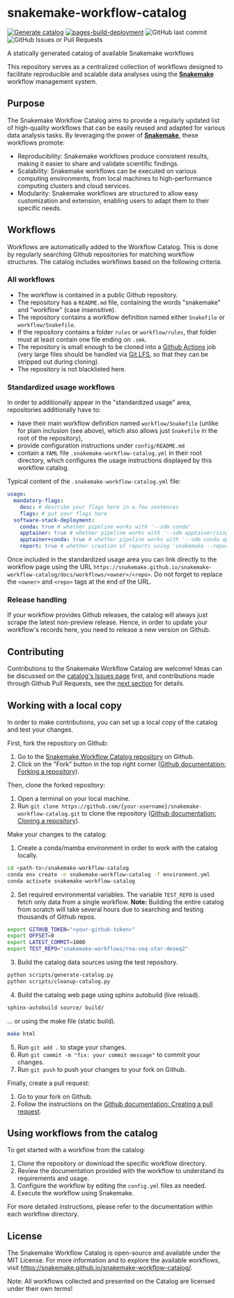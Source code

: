 # snakemake-workflow-catalog

[![Generate catalog](https://github.com/snakemake/snakemake-workflow-catalog/actions/workflows/generate.yml/badge.svg)](https://github.com/snakemake/snakemake-workflow-catalog/actions/workflows/generate.yml)
[![pages-build-deployment](https://github.com/snakemake/snakemake-workflow-catalog/actions/workflows/pages/pages-build-deployment/badge.svg)](https://github.com/snakemake/snakemake-workflow-catalog/actions/workflows/pages/pages-build-deployment)
![GitHub last commit](https://img.shields.io/github/last-commit/snakemake/snakemake-workflow-catalog?label=latest%20update)
![GitHub Issues or Pull Requests](https://img.shields.io/github/issues/snakemake/snakemake-workflow-catalog)

A statically generated catalog of available Snakemake workflows

This repository serves as a centralized collection of workflows designed to facilitate reproducible and scalable data analyses using the [**Snakemake**](https://snakemake.github.io/) workflow management system.

## Purpose

The Snakemake Workflow Catalog aims to provide a regularly updated list of high-quality workflows that can be easily reused and adapted for various data analysis tasks. By leveraging the power of [**Snakemake**](https://snakemake.github.io/), these workflows promote:

- Reproducibility: Snakemake workflows produce consistent results, making it easier to share and validate scientific findings.
- Scalability: Snakemake workflows can be executed on various computing environments, from local machines to high-performance computing clusters and cloud services.
- Modularity: Snakemake workflows are structured to allow easy customization and extension, enabling users to adapt them to their specific needs.

## Workflows

Workflows are automatically added to the Workflow Catalog. This is done by regularly searching Github repositories for matching workflow structures. The catalog includes workflows based on the following criteria.

### All workflows

- The workflow is contained in a public Github repository.
- The repository has a `README.md` file, containing the words "snakemake" and "workflow" (case insensitive).
- The repository contains a workflow definition named either `Snakefile` or `workflow/Snakefile`.
- If the repository contains a folder `rules` or `workflow/rules`, that folder must at least contain one file ending on `.smk`.
- The repository is small enough to be cloned into a [Github Actions](https://docs.github.com/en/actions/about-github-actions/understanding-github-actions) job (very large files should be handled via [Git LFS](https://docs.github.com/en/repositories/working-with-files/managing-large-files), so that they can be stripped out during cloning).
- The repository is not blacklisted here.

### Standardized usage workflows

In order to additionally appear in the "standardized usage" area, repositories additionally have to:

- have their main workflow definition named `workflow/Snakefile` (unlike for plain inclusion (see above), which also allows just `Snakefile` in the root of the repository),
- provide configuration instructions under `config/README.md`
- contain a `YAML` file `.snakemake-workflow-catalog.yml` in their root directory, which configures the usage instructions displayed by this workflow catalog.

Typical content of the `.snakemake-workflow-catalog.yml` file:

```yaml
usage:
  mandatory-flags:
    desc: # describe your flags here in a few sentences
    flags: # put your flags here
  software-stack-deployment:
    conda: true # whether pipeline works with '--sdm conda'
    apptainer: true # whether pipeline works with '--sdm apptainer/singularity'
    apptainer+conda: true # whether pipeline works with '--sdm conda apptainer/singularity'
    report: true # whether creation of reports using 'snakemake --report report.zip' is supported
```

Once included in the standardized usage area you can link directly to the workflow page using the URL `https://snakemake.github.io/snakemake-workflow-catalog/docs/workflows/<owner>/<repo>`. Do not forget to replace the `<owner>` and `<repo>` tags at the end of the URL.

### Release handling

If your workflow provides Github releases, the catalog will always just scrape the latest non-preview release. Hence, in order to update your workflow's records here, you need to release a new version on Github.

## Contributing

Contributions to the Snakemake Workflow Catalog are welcome!
Ideas can be discussed on the [catalog's Issues page](https://github.com/snakemake/snakemake-workflow-catalog/issues) first, and contributions made through Github Pull Requests, see the [next section](#working-with-a-local-copy) for details.

## Working with a local copy

In order to make contributions, you can set up a local copy of the catalog and test your changes.

First, fork the repository on Github:

1. Go to the [Snakemake Workflow Catalog repository](https://github.com/snakemake/snakemake-workflow-catalog) on Github.
2. Click on the "Fork" button in the top right corner ([Github documentation: Forking a repository](https://docs.github.com/en/pull-requests/collaborating-with-pull-requests/working-with-forks/fork-a-repo)).

Then, clone the forked repository:

1. Open a terminal on your local machine.
2. Run `git clone https://github.com/{your-username}/snakemake-workflow-catalog.git` to clone the repository ([Github documentation: Cloning a repository](https://docs.github.com/en/repositories/creating-and-managing-repositories/cloning-a-repository)).

Make your changes to the catalog:

1. Create a conda/mamba environment in order to work with the catalog locally.

```bash
cd <path-to>/snakemake-workflow-catalog
conda env create -n snakemake-workflow-catalog -f environment.yml
conda activate snakemake-workflow-catalog
```

2. Set required environmental variables. The variable `TEST_REPO` is used fetch only data from a single workflow.
   **Note:** Building the entire catalog from scratch will take several hours due to searching and testing thousands of Github repos.

```bash
export GITHUB_TOKEN="<your-github-token>"
export OFFSET=0
export LATEST_COMMIT=1000
export TEST_REPO="snakemake-workflows/rna-seq-star-deseq2"
```

3. Build the catalog data sources using the test repository.

```bash
python scripts/generate-catalog.py
python scripts/cleanup-catalog.py
```

4. Build the catalog web page using sphinx autobuild (live reload).

```bash
sphinx-autobuild source/ build/
```

... or using the make file (static build).

```bash
make html
```

5. Run `git add .` to stage your changes.
6. Run `git commit -m "fix: your commit message"` to commit your changes.
7. Run `git push` to push your changes to your fork on Github.

Finally, create a pull request:

1. Go to your fork on Github.
2. Follow the instructions on the [Github documentation: Creating a pull request](https://docs.github.com/en/pull-requests/collaborating-with-pull-requests/proposing-changes-to-your-work-with-pull-requests/creating-a-pull-request).

## Using workflows from the catalog

To get started with a workflow from the catalog:

1. Clone the repository or download the specific workflow directory.
2. Review the documentation provided with the workflow to understand its requirements and usage.
3. Configure the workflow by editing the `config.yml` files as needed.
4. Execute the workflow using Snakemake.

For more detailed instructions, please refer to the documentation within each workflow directory.

## License

The Snakemake Workflow Catalog is open-source and available under the MIT License.
For more information and to explore the available workflows, visit https://snakemake.github.io/snakemake-workflow-catalog/.

Note: All workflows collected and presented on the Catalog are licensed under their own terms!
